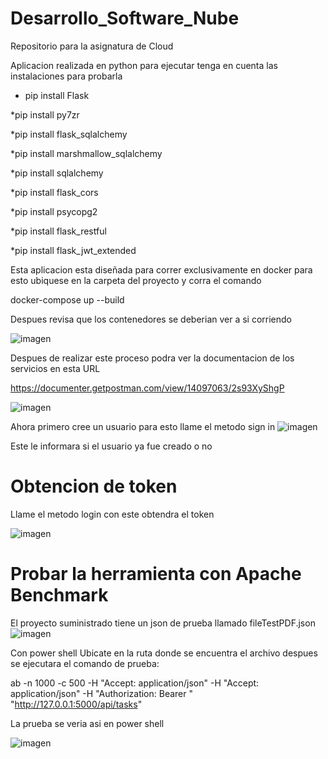 # Desarrollo_Software_Nube
Repositorio para la asignatura de Cloud

Aplicacion realizada en python para ejecutar tenga en cuenta las instalaciones para probarla 

* pip install Flask

*pip install py7zr

*pip install flask_sqlalchemy

*pip install marshmallow_sqlalchemy

*pip install sqlalchemy

*pip install flask_cors

*pip install psycopg2

*pip install flask_restful

*pip install flask_jwt_extended


Esta aplicacion esta diseñada para correr exclusivamente en docker para esto ubiquese en la carpeta del proyecto y corra el comando

docker-compose up --build


Despues revisa que los contenedores se deberian ver a si corriendo

![imagen](https://user-images.githubusercontent.com/111519973/232250534-f71f05df-85f9-46ad-bf96-8fa89edf54c8.png)





Despues de realizar  este proceso podra ver la documentacion de los servicios en esta URL


https://documenter.getpostman.com/view/14097063/2s93XyShgP

![imagen](https://user-images.githubusercontent.com/111519973/232250609-63f3f704-7730-480b-b866-cd90aac9e1a2.png)


Ahora primero cree un usuario para esto llame el metodo sign in 
![imagen](https://user-images.githubusercontent.com/111519973/232250676-97b52f34-0b70-4d94-9b86-201f814cd396.png)


Este le informara si el usuario ya fue creado o no


# Obtencion de token

Llame el metodo login  con este obtendra el token 

![imagen](https://user-images.githubusercontent.com/111519973/232250743-2db41bd5-5d6a-467d-8c90-2ae31e74372a.png)


# Probar la herramienta con Apache Benchmark
 

El proyecto suministrado  tiene un json de prueba llamado fileTestPDF.json
![imagen](https://user-images.githubusercontent.com/111519973/232250872-c81ecccf-a12e-42f0-97f8-076af9895885.png)

Con power shell Ubicate  en la ruta donde se encuentra  el archivo despues se ejecutara el comando de prueba: 

 ab -n 1000 -c 500  -H "Accept: application/json" -H "Accept: application/json" -H "Authorization: Bearer <Mi token>" "http://127.0.0.1:5000/api/tasks"
 
 
 La prueba se veria asi en power shell
 
 ![imagen](https://user-images.githubusercontent.com/111519973/232250949-546259e2-c5ed-49d2-b134-c8be648964f1.png)






